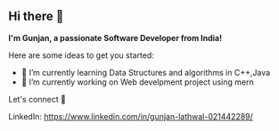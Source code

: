 ## Hi there 👋


**I'm Gunjan, a passionate Software Developer from India!**

Here are some ideas to get you started:

- 🔭 I’m currently learning Data Structures and algorithms in C++,Java 
- 🌱 I’m currently working on Web develpment project using mern
                       

Let's connect 🤝

LinkedIn: https://www.linkedin.com/in/gunjan-lathwal-021442289/

